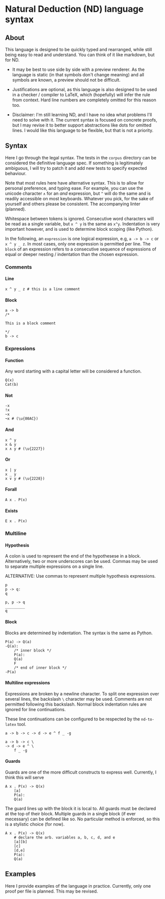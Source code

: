 # Natural Deduction (ND) language syntax

## About

This language is designed to be quickly typed and rearranged, while still being easy to read and understand. You can think of it like markdown, but for ND.

- It may be best to use side by side with a preview renderer. As the language is static (in that symbols don't change meaning) and all symbols are known, a preview should not be difficult.

- Justifications are optional, as this language is also designed to be used in a checker / compiler to LaTeX, which (hopefully) will infer the rule from context. Hard line numbers are completely omitted for this reason too.

- Disclaimer: I'm still learning ND, and I have no idea what problems I'll need to solve with it. The current syntax is focused on concrete proofs, but I may revise it to better support abstractions like dots for omitted lines. I would like this language to be flexible, but that is not a priority.


## Syntax

Here I go through the legal syntax. The tests in the `corpus` directory can be considered the definitive language spec. If something is legitimately ambiguous, I will try to patch it and add new tests to specify expected behaviour.

Note that most rules here have alternative syntax. This is to allow for personal preference, and typing ease. For example, you can use the unicode character `∧` for an _and_ expression, but `^` will do the same and is readily accessible on most keyboards. Whatever you pick, for the sake of yourself and others please be consistent. The accompanying linter (planned).

Whitespace between tokens is ignored. Consecutive word characters will be read as a single variable, but `x ^ y` is the same as `x^y`. Indentation is very important however, and is used to determine block scoping (like Python).

In the following, an `expression` is one logical expression, e.g, `a -> b -> c` or `x ^ y _ z`. In most cases, only one expression is permitted per line. The `block` of an expression refers to a consecutive sequence of expressions of equal or deeper nesting / indentation than the chosen expression.

### Comments

#### Line

```nd
x ^ y _ z # this is a line comment
```

#### Block

```nd
a -> b
/*

This is a block comment

*/
b -> c
```


### Expressions

#### Function

Any word starting with a capital letter will be considered a function.

```nd
Q(x)
Cat(b)
```

#### Not

```nd
-x
!x
~x
¬x # (\u{00AC})
```

#### And

```nd
x ^ y
x & y
x ∧ y # (\u{2227})
```

#### Or

```nd
x | y
x _ y
x ∨ y # (\u{2228})
```

#### Forall

```nd
A x . P(x)
```

#### Exists

```nd
E x . P(x)
```

### Multiline

#### Hypothesis

A colon is used to represent the end of the hypothesese in a block. Alternatively, two or more underscores can be used. Commas may be used to separate multiple expressions on a single line.

ALTERNATIVE: Use commas to represent multiple hypothesis expressions.

```nd
p
p -> q:
q
```

```nd
p, p -> q
_________
q
```

#### Block

Blocks are determined by indentation. The syntax is the same as Python.

```nd
P(a) -> Q(a)
-Q(a):
    /* inner block */
    P(a):
    Q(a)
    F
    /* end of inner block */
-P(a)
```


#### Multiline expressions

Expressions are broken by a newline character. To split one expression over several lines, the backslash `\` character may be used. Comments are not permitted following this backslash. Normal block indentation rules are ignored for line continuations.

These line continuations can be configured to be respected by the `nd-to-latex` tool.

```nd
a -> b -> c -> d -> e ^ f _ -g
```

```nd
a -> b -> c \
-> d -> e ^ \
    f _ -g
```


#### Guards

Guards are one of the more difficult constructs to express well. Currently, I think this will serve

```nd
A x . P(x) -> Q(x)
    [a]
    P(a):
    Q(a)
```

The guard lines up with the block it is local to. All guards must be declared at the top of their block. Multiple guards in a single block (if ever mecessary) can be defined like so. No particular method is enforced, so this is a stylistic choice (for now).

```nd
A x . P(x) -> Q(x)
    # declare the arb. variables a, b, c, d, and e
    [a][b]
    [c]
    [d,e]
    P(a):
    Q(a)
```



## Examples

Here I provide examples of the language in practice. Currently, only one proof per file is planned. This may be revised.
